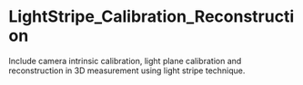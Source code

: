 # LightStripe_Calibration_Reconstruction
Include camera intrinsic calibration, light plane calibration and reconstruction in 3D measurement using light stripe technique.
